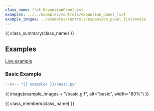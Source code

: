 ```yaml
---
class_name: flet.ExpansionPanelList
examples: ../../examples/controls/expansion_panel_list
example_images: ../examples/controls/expansion_panel_list/media
---
```


{{ class_summary(class_name) }}

## Examples

[Live example](https://flet-controls-gallery.fly.dev/layout/expansionpanellist)

### Basic Example

```python
--8<-- "{{ examples }}/basic.py"
```

{{ image(example_images + "/basic.gif", alt="basic", width="80%") }}


{{ class_members(class_name) }}
